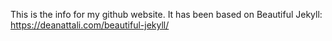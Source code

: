 This is the info for my github website. It has been based on Beautiful Jekyll: https://deanattali.com/beautiful-jekyll/
